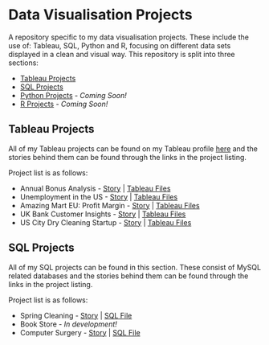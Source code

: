 # Data Visualisation Projects
A repository specific to my data visualisation projects. These include the use of: Tableau, SQL, Python and R, focusing on different data sets displayed in a clean and visual way. This repository is split into three sections:

- [Tableau Projects](#tableau-projects)
- [SQL Projects](#sql-projects)
- [Python Projects](#python-projects) - _Coming Soon!_
- [R Projects](#r-projects) - _Coming Soon!_


## Tableau Projects
All of my Tableau projects can be found on my Tableau profile [here](https://public.tableau.com/profile/ryan.partridge#!/) and the stories behind them can be found through the links in the project listing.

Project list is as follows:
  * Annual Bonus Analysis - [Story](https://github.com/Achronus/Data-Visualisation-Projects/wiki/Annual-Bonus-Analysis) | [Tableau Files](https://public.tableau.com/profile/ryan.partridge#!/vizhome/1_annual-bonus-analysis/AnnualBonusAnalysis)
  * Unemployment in the US - [Story](https://github.com/Achronus/Data-Visualisation-Projects/wiki/Unemployment-in-the-US) | [Tableau Files](https://public.tableau.com/profile/ryan.partridge#!/vizhome/2_unemployment-in-the-us/UnemploymentDashboard)
  * Amazing Mart EU: Profit Margin - [Story](https://github.com/Achronus/Data-Visualisation-Projects/wiki/Amazing-Mart-EU:-Profit-Margin) | [Tableau Files](https://public.tableau.com/profile/ryan.partridge#!/vizhome/3_profit-margin-for-amazing-mart-eu/ProfitMargin)
  * UK Bank Customer Insights - [Story](https://github.com/Achronus/Data-Visualisation-Projects/wiki/UK-Bank:-Customer-Insights) | [Tableau Files](https://public.tableau.com/profile/ryan.partridge#!/vizhome/4_uk-bank-customer-insights/SegmentationInsights)
  * US City Dry Cleaning Startup - [Story](https://github.com/Achronus/Data-Visualisation-Projects/wiki/US-City-Dry-Cleaning-Startup) | [Tableau Files](https://public.tableau.com/profile/ryan.partridge#!/vizhome/5_us-city-dry-cleaning-startup/USDryCleaningStartupDashboard)

## SQL Projects
All of my SQL projects can be found in this section. These consist of MySQL related databases and the stories behind them can be found through the links in the project listing.

Project list is as follows:
  * Spring Cleaning - [Story](https://github.com/Achronus/Data-Visualisation-Projects/wiki/MySQL-Projects) | [SQL File](https://github.com/Achronus/Data-Visualisation-Projects/blob/master/sql/spring_cleaning.sql)
  * Book Store - _In development!_
  * Computer Surgery - [Story](https://github.com/Achronus/Data-Visualisation-Projects/wiki/MySQL-Projects) | [SQL File](https://github.com/Achronus/Data-Visualisation-Projects/blob/master/sql/computer_surgery.sql)